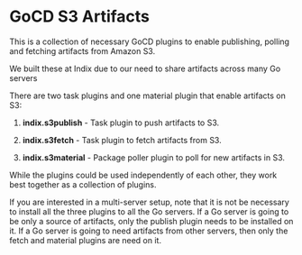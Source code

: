 GoCD S3 Artifacts
===

This is a collection of necessary GoCD plugins to enable publishing, polling and fetching artifacts from Amazon S3.

We built these at Indix due to our need to share artifacts across many Go servers

There are two task plugins and one material plugin that enable artifacts on S3:

1. **indix.s3publish** - Task plugin to push artifacts to S3.

2. **indix.s3fetch** - Task plugin to fetch artifacts from S3.

3. **indix.s3material** - Package poller plugin to poll for new artifacts in S3.

While the plugins could be used independently of each other, they work best together as a collection of plugins.

If you are interested in a multi-server setup, note that it is not be necessary to install all the three plugins to all the Go servers. If a Go server is going to be only a source of artifacts, only the publish plugin needs to be installed on it. If a Go server is going to need artifacts from other servers, then only the fetch and material plugins are need on it.